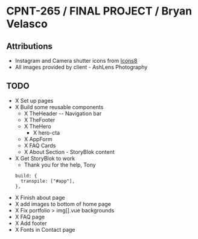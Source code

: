 # CPNT-265 / FINAL PROJECT / Bryan Velasco

## Attributions

- Instagram and Camera shutter icons from [Icons8](https://icons8.com/)
- All images provided by client - AshLens Photography

## TODO

- X Set up pages
- X Build some reusable components
  - X TheHeader -- Navigation bar
  - X TheFooter
  - X TheHero
    - X hero-cta
  - X AppForm
  - X FAQ Cards
  - X About Section - StoryBlok content
- X Get StoryBlok to work
  - Thank you for the help, Tony
  ```
  build: {
    transpile: ["#app"],
  },
  ```
- X Finish about page
- X add images to bottom of home page
- X Fix portfolio > img[].vue backgrounds
- X FAQ page
- X Add footer
- X Fonts in Contact page
